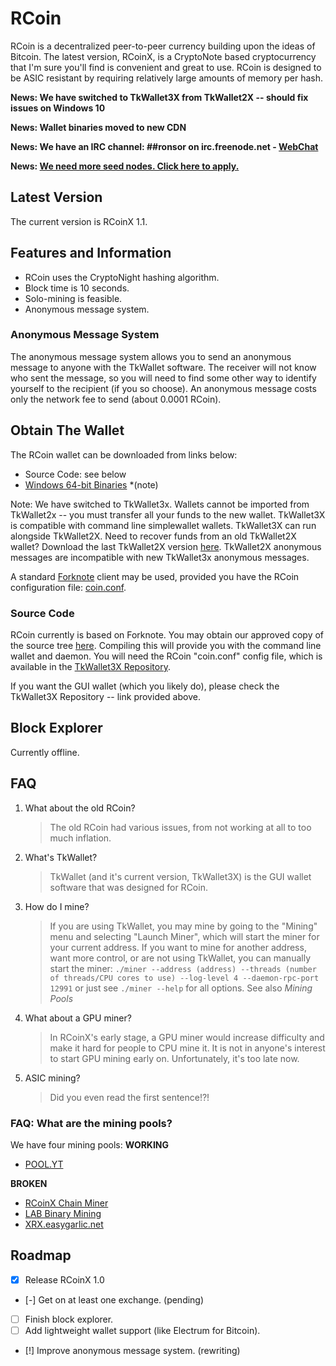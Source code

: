 # RCoin

RCoin is a decentralized peer-to-peer currency building upon the ideas of Bitcoin. The latest version, RCoinX, is a CryptoNote based cryptocurrency that I'm sure you'll find is convenient and great to use. RCoin is designed to be ASIC resistant by requiring relatively
large amounts of memory per hash.

**News: We have switched to TkWallet3X from TkWallet2X -- should fix issues on Windows 10**

**News: Wallet binaries moved to new CDN**

**News: We have an IRC channel: ##ronsor on irc.freenode.net - [WebChat](http://kiwiirc.com/client/irc.freenode.net/##ronsor)**

**News: [We need more seed nodes. Click here to apply.](https://github.com/tinyrcoin/tkwallet/issues/1)**

## Latest Version

The current version is RCoinX 1.1.

## Features and Information

* RCoin uses the CryptoNight hashing algorithm.
* Block time is 10 seconds.
* Solo-mining is feasible.
* Anonymous message system.

### Anonymous Message System

The anonymous message system allows you to send an anonymous message to anyone with the TkWallet software. The receiver will not know who sent the message, so you will need to find some other way to identify yourself to the recipient (if you so choose). An anonymous message costs only the network fee to send (about 0.0001 RCoin).

## Obtain The Wallet

The RCoin wallet can be downloaded from links below:

* Source Code: see below
* [Windows 64-bit Binaries](https://rcoin.surge.sh/wallet3x-win64.zip) \*(note)

Note: We have switched to TkWallet3x. Wallets cannot be imported from TkWallet2x -- you must transfer all your funds to the new wallet.
TkWallet3X is compatible with command line simplewallet wallets. TkWallet3X can run alongside TkWallet2X. Need to recover funds from an old TkWallet2X wallet? Download the last TkWallet2X version [here](https://rcoin.surge.sh/wallet-win64.zip). TkWallet2X anonymous messages are incompatible with new TkWallet3x anonymous messages.

A standard [Forknote](http://forknote.net) client may be used, provided you have the RCoin configuration file: [coin.conf](https://github.com/tinyrcoin/tkwallet/raw/master/coin.conf).

### Source Code

RCoin currently is based on Forknote. You may obtain our approved copy of the source tree [here](http://github.com/tinyrcoin/forknote). Compiling this will provide you with the command line wallet and daemon. You will need the RCoin "coin.conf" config file, which is available in the [TkWallet3X Repository](https://github.com/tinyrcoin/tkwallet).

If you want the GUI wallet (which you likely do), please check the TkWallet3X Repository -- link provided above.

## Block Explorer

Currently offline.

## FAQ

1. What about the old RCoin?
   > The old RCoin had various issues, from not working at all to too much inflation.
   
2. What's TkWallet?
   > TkWallet (and it's current version, TkWallet3X) is the GUI wallet software that was designed for RCoin.
   
3. How do I mine?
   > If you are using TkWallet, you may mine by going to the "Mining" menu and selecting "Launch Miner", which will start the miner for your current address.
   > If you want to mine for another address, want more control, or are not using TkWallet, you can manually start the miner:
   `./miner --address (address) --threads (number of threads/CPU cores to use) --log-level 4 --daemon-rpc-port 12991` or just see `./miner --help` for all options.
   > See also *Mining Pools*
4. What about a GPU miner?
   > In RCoinX's early stage, a GPU miner would increase difficulty and make it hard for people to CPU mine it. It is not in anyone's interest to start GPU mining early on.
   > Unfortunately, it's too late now. 
   
5. ASIC mining?
   > Did you even read the first sentence!?!
   
### FAQ: What are the mining pools?

We have four mining pools:
**WORKING**
* [POOL.YT](http://pool.yt)

**BROKEN**
* [RCoinX Chain Miner](http://rcoinx.chain-miner.com/)
* [LAB Binary Mining](http://labbinarymining.com/)
* [XRX.easygarlic.net](https://xrx.easygarlic.net/)

## Roadmap

- [x] Release RCoinX 1.0
- [-] Get on at least one exchange. (pending)
- [ ] Finish block explorer. 
- [ ] Add lightweight wallet support (like Electrum for Bitcoin).
- [!] Improve anonymous message system. (rewriting)

